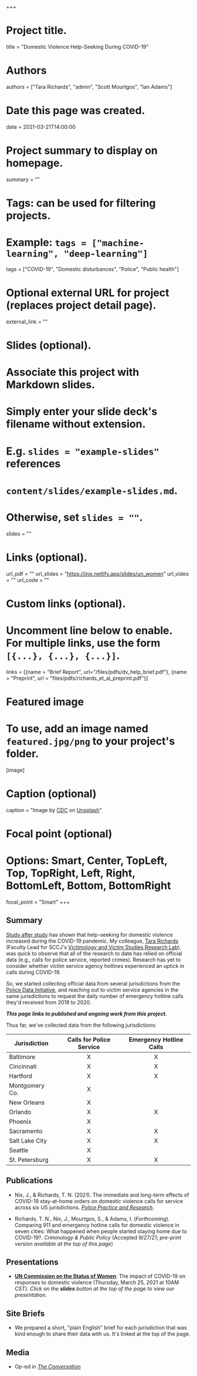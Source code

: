+++
# Project title.
title = "Domestic Violence Help-Seeking During COVID-19"

# Authors
authors = ["Tara Richards", "admin", "Scott Mourtgos", "Ian Adams"]

# Date this page was created.
date = 2021-03-21T14:00:00

# Project summary to display on homepage.
summary = ""

# Tags: can be used for filtering projects.
# Example: `tags = ["machine-learning", "deep-learning"]`
tags = ["COVID-19", "Domestic disturbances", "Police", "Public health"]

# Optional external URL for project (replaces project detail page).
external_link = ""

# Slides (optional).
#   Associate this project with Markdown slides.
#   Simply enter your slide deck's filename without extension.
#   E.g. `slides = "example-slides"` references 
#   `content/slides/example-slides.md`.
#   Otherwise, set `slides = ""`.
slides = ""

# Links (optional).
url_pdf = ""
url_slides = "https://jnix.netlify.app/slides/un_women"
url_video = ""
url_code = ""

# Custom links (optional).
#   Uncomment line below to enable. For multiple links, use the form `[{...}, {...}, {...}]`.
links = [{name = "Brief Report", url="/files/pdfs/dv_help_brief.pdf"}, {name = "Preprint", url = "files/pdfs/richards_et_al_preprint.pdf"}]

# Featured image
# To use, add an image named `featured.jpg/png` to your project's folder. 
[image]
  # Caption (optional)
  caption = "Image by [CDC](https://unsplash.com/@cdc) on [Unsplash](https://unsplash.com/photos/w9KEokhajKw)"
  
  # Focal point (optional)
  # Options: Smart, Center, TopLeft, Top, TopRight, Left, Right, BottomLeft, Bottom, BottomRight
  focal_point = "Smart"
+++

## Summary

[Study after study](https://covid19.counciloncj.org/2021/01/31/impact-report-covid-19-and-crime-3/) has shown that help-seeking for domestic violence increased during the COVID-19 pandemic. My colleague, [Tara Richards](https://twitter.com/Prof_TNR) (Faculty Lead for SCCJ's [Victimology and Victim Studies Research Lab](https://www.unomaha.edu/college-of-public-affairs-and-community-service/criminology-and-criminal-justice/research/victimology-and-victim-studies-research.php)), was quick to observe that all of the research to date has relied on official data (e.g., calls for police service, reported crimes). Research has yet to consider whether victim service agency hotlines experienced an uptick in calls during COVID-19.

So, we started collecting official data from several jurisdictions from the [Police Data Initiative](https://www.policedatainitiative.org/datasets/), and reaching out to victim service agencies in the same jurisdictions to request the daily number of emergency hotline calls they'd received from 2018 to 2020. 

***This page links to published and ongoing work from this project.***

Thus far, we've collected data from the following jurisdictions:

| Jurisdiction   | Calls for Police Service | Emergency Hotline Calls |
|----------------|:------------------------:|:-----------------------:|
| Baltimore      | X                        | X                       |
| Cincinnati     | X                        | X                       |
| Hartford       | X                        | X                       |
| Montgomery Co. | X                        |                         |
| New Orleans    | X                        |                         |
| Orlando        | X                        | X                       |
| Phoenix        | X                        |                         |
| Sacramento     | X                        | X                       |
| Salt Lake City | X                        | X                       |
| Seattle        | X                        |                         |
| St. Petersburg | X                        | X                       |


## Publications

* Nix, J., & Richards, T. N. (2021). The immediate and long-term effects of COVID-19 stay-at-home orders on domestic violence calls for service across six US jurisdictions. [*Police Practice and Research*](https://doi.org/10.1080/15614263.2021.1883018).

* Richards, T. N., Nix, J., Mourtgos, S., & Adams, I. (*Forthcoming*). Comparing 911 and emergency hotline calls for domestic violence in seven cities: What happened when people started staying home due to COVID-19?. *Criminology & Public Policy* (Accepted 9/27/21; *pre-print version available at the top of this page*)

## Presentations

* [**UN Commission on the Status of Women**](https://ngocsw65forum.us2.pathable.com/meetings/virtual/DpfHdGw9drSX7vhiw): The impact of COVID-19 on responses to domestic violence (Thursday, March 25, 2021 at 10AM CST). *Click on the* ***slides*** *button at the top of the page to view our presentation.*

## Site Briefs

* We prepared a short, "plain English" brief for each jurisdiction that was kind enough to share their data with us. It's linked at the top of the page. 

## Media

* Op-ed in [*The Conversation*](https://theconversation.com/domestic-violence-calls-for-help-increased-during-the-pandemic-but-the-answers-havent-gotten-any-easier-156683)
